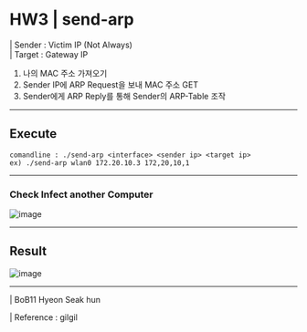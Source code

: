 # HW3 | send-arp

| Sender : Victim IP (Not Always)<br>
| Target : Gateway IP<br>
1. 나의 MAC 주소 가져오기<br>
2. Sender IP에 ARP Request을 보내 MAC 주소 GET<br>
3. Sender에게 ARP Reply를 통해 Sender의 ARP-Table 조작

---
## Execute
```
comandline : ./send-arp <interface> <sender ip> <target ip>
ex) ./send-arp wlan0 172.20.10.3 172,20,10,1
```
---
### Check Infect another Computer
![image](https://user-images.githubusercontent.com/79035672/183304121-0e09a533-50e0-4d51-a991-c362b4b18dcd.png)

---
## Result
![image](https://user-images.githubusercontent.com/79035672/183304075-c5c9e0bc-c4e9-4237-908c-fe2ca80cd5b7.png)

---
| BoB11 Hyeon Seak hun

| Reference : gilgil


